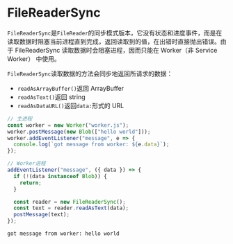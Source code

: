 # FileReaderSync

`FileReaderSync`是`FileReader`的同步模式版本，它没有状态和进度事件，而是在读取数据时阻塞当前进程直到完成，返回读取到的值，在出错时直接抛出错误。由于 FileReaderSync 读取数据时会阻塞进程，因而只能在 Worker（非 Service Worker） 中使用。

`FileReaderSync`读取数据的方法会同步地返回所请求的数据：

- `readAsArrayBuffer()`返回 ArrayBuffer
- `readAsText()`返回 string
- `readAsDataURL()`返回`data:`形式的 URL

```javascript
// 主进程
const worker = new Worker("worker.js");
worker.postMessage(new Blob(["hello world"]));
worker.addEventListener("message", e => {
  console.log(`got message from worker: ${e.data}`);
});
```

```javascript
// Worker进程
addEventListener("message", ({ data }) => {
  if (!(data instanceof Blob)) {
    return;
  }

  const reader = new FileReaderSync();
  const text = reader.readAsText(data);
  postMessage(text);
});
```

```
got message from worker: hello world
```

